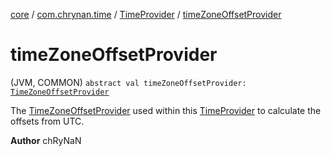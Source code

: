 [core](../../index.md) / [com.chrynan.time](../index.md) / [TimeProvider](index.md) / [timeZoneOffsetProvider](./time-zone-offset-provider.md)

# timeZoneOffsetProvider

(JVM, COMMON) `abstract val timeZoneOffsetProvider: `[`TimeZoneOffsetProvider`](../-time-zone-offset-provider/index.md)

The [TimeZoneOffsetProvider](../-time-zone-offset-provider/index.md) used within this [TimeProvider](index.md) to calculate the offsets from UTC.

**Author**
chRyNaN

